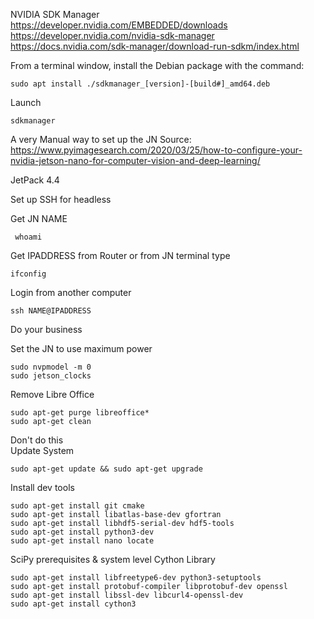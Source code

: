 NVIDIA SDK Manager  
https://developer.nvidia.com/EMBEDDED/downloads  
https://developer.nvidia.com/nvidia-sdk-manager 
https://docs.nvidia.com/sdk-manager/download-run-sdkm/index.html  

From a terminal window, install the Debian package with the command: 
```
sudo apt install ./sdkmanager_[version]-[build#]_amd64.deb
```
Launch  

```
sdkmanager
```



A very Manual way to set up the JN
Source:
https://www.pyimagesearch.com/2020/03/25/how-to-configure-your-nvidia-jetson-nano-for-computer-vision-and-deep-learning/

JetPack 4.4

Set up SSH for headless  

Get JN NAME  

~~~
 whoami
~~~
  
Get IPADDRESS from Router or from JN terminal type  

```
ifconfig
```

Login from another computer

```
ssh NAME@IPADDRESS
```

Do your business  

Set the JN to use maximum power  

```
sudo nvpmodel -m 0
sudo jetson_clocks
```

Remove Libre Office  

```
sudo apt-get purge libreoffice*
sudo apt-get clean
```

Don't do this  
Update System  

```
sudo apt-get update && sudo apt-get upgrade
```

Install dev tools  

```
sudo apt-get install git cmake
sudo apt-get install libatlas-base-dev gfortran
sudo apt-get install libhdf5-serial-dev hdf5-tools
sudo apt-get install python3-dev
sudo apt-get install nano locate
```

SciPy prerequisites & system level Cython Library  

```
sudo apt-get install libfreetype6-dev python3-setuptools
sudo apt-get install protobuf-compiler libprotobuf-dev openssl
sudo apt-get install libssl-dev libcurl4-openssl-dev
sudo apt-get install cython3
```


